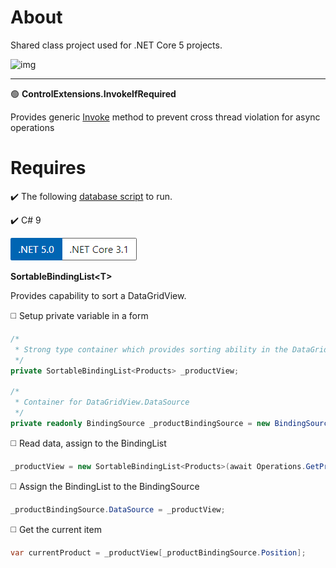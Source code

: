 ﻿# About

Shared class project used for .NET Core 5 projects.

![img](https://img.shields.io/badge/Karen%20Payne-MVP-lightgrey)

--- 

:green_circle:  **ControlExtensions.InvokeIfRequired**

Provides generic [Invoke](https://docs.microsoft.com/en-us/dotnet/api/system.windows.forms.control.invoke?view=net-5.0) method to prevent cross thread violation for async operations



# Requires

:heavy_check_mark: The following [database script](https://gist.github.com/karenpayneoregon/9bdf1a7d5310ac1d562b2326d79d6038) to run.

:heavy_check_mark: C# 9

![net](assets/Versions.png)


**SortableBindingList&lt;T&gt;**

Provides capability to sort a DataGridView.

:white_medium_square: Setup private variable in a form

```csharp
/*
 * Strong type container which provides sorting ability in the DataGridView
 */
private SortableBindingList<Products> _productView;

/*
 * Container for DataGridView.DataSource
 */
private readonly BindingSource _productBindingSource = new BindingSource();

```

:white_medium_square: Read data, assign to the BindingList

```csharp
_productView = new SortableBindingList<Products>(await Operations.GetProducts(categoryIdentifier));
```

:white_medium_square: Assign the BindingList to the BindingSource

```csharp
_productBindingSource.DataSource = _productView;
```

:white_medium_square: Get the current item

```csharp
var currentProduct = _productView[_productBindingSource.Position];
```



